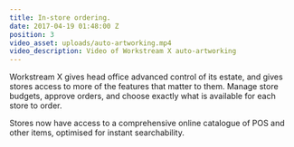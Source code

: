 ```yaml
---
title: In-store ordering.
date: 2017-04-19 01:48:00 Z
position: 3
video_asset: uploads/auto-artworking.mp4
video_description: Video of Workstream X auto-artworking
---
```


Workstream X gives head office advanced control of its estate, and gives stores access to more of the features that matter to them. Manage store budgets, approve orders, and choose exactly what is available for each store to order.

Stores now have access to a comprehensive online catalogue of POS and other items, optimised for instant searchability.
